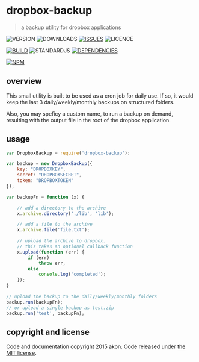 # dropbox-backup
> a backup utility for dropbox applications

![VERSION](https://img.shields.io/npm/v/dropbox-backup.svg)
![DOWNLOADS](https://img.shields.io/npm/dt/dropbox-backup.svg)
[![ISSUES](https://img.shields.io/github/issues-raw/akonoupakis/dropbox-backup.svg)](https://github.com/akonoupakis/dropbox-backup/issues)
![LICENCE](https://img.shields.io/npm/l/dropbox-backup.svg)

[![BUILD](https://api.travis-ci.org/akonoupakis/dropbox-backup.svg?branch=master)](http://travis-ci.org/akonoupakis/dropbox-backup)
![STANDARDJS](https://img.shields.io/badge/code%20style-standard-brightgreen.svg)
[![DEPENDENCIES](https://david-dm.org/akonoupakis/dropbox-backup.svg)](https://david-dm.org/akonoupakis/dropbox-backup)

[![NPM](https://nodei.co/npm/dropbox-backup.png?downloads=true)](https://nodei.co/npm/dropbox-backup/)

## overview

This small utility is built to be used as a cron job for daily use.
If so, it would keep the last 3 daily/weekly/monthly backups on structured folders.

Also, you may speficy a custom name, to run a backup on demand, 
resulting with the output file in the root of the dropbox application.

## usage

```js
var DropboxBackup = require('dropbox-backup');

var backup = new DropboxBackup({
    key: "DROPBOXKEY",
    secret: "DROPBOXSECRET",
    token: "DROPBOXTOKEN"
});

var backupFn = function (x) {

    // add a directory to the archive
    x.archive.directory('./lib', 'lib');

    // add a file to the archive
    x.archive.file('file.txt');

    // upload the archive to dropbox. 
    // this takes an optional callback function
    x.upload(function (err) {
        if (err)
            throw err;
        else
            console.log('completed');
    });
}

// upload the backup to the daily/weekly/monthly folders
backup.run(backupFn);
// or upload a single backup as test.zip 
backup.run('test', backupFn);

```

## copyright and license

Code and documentation copyright 2015 akon. Code released under [the MIT license](https://cdn.rawgit.com/akonoupakis/drobox-backup/master/LICENSE).